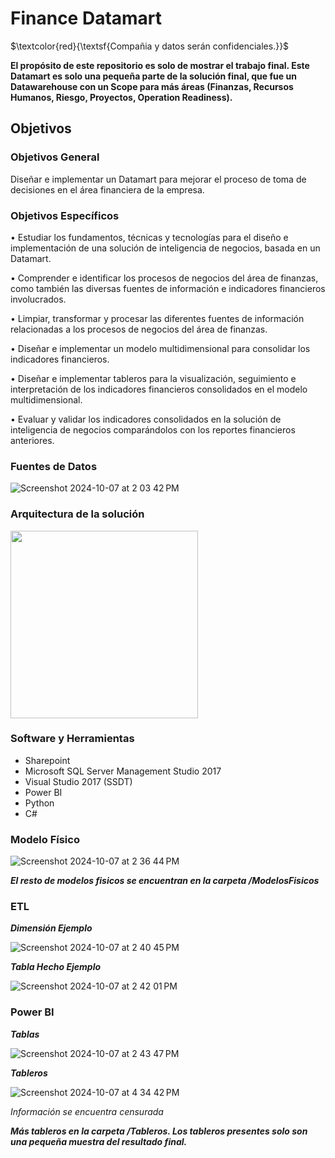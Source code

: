 # Finance Datamart


$\textcolor{red}{\textsf{Compañia y datos serán confidenciales.}}$

**El propósito de este repositorio es solo de mostrar el trabajo final. Este Datamart es solo una pequeña parte de la solución final, que fue un Datawarehouse con un Scope para más áreas (Finanzas, Recursos Humanos, Riesgo, Proyectos, Operation Readiness).**

## Objetivos

### Objetivos General

Diseñar e implementar un Datamart para mejorar el proceso de toma de decisiones en el área financiera de la empresa.

### Objetivos Específicos

•	Estudiar los fundamentos, técnicas y tecnologías para el diseño e implementación de una solución de inteligencia de negocios, basada en un Datamart.

•	Comprender e identificar los procesos de negocios del área de finanzas, como también las diversas fuentes de información e indicadores financieros involucrados.

•	Limpiar, transformar y procesar las diferentes fuentes de información relacionadas a los procesos de negocios del área de finanzas.

•	Diseñar e implementar un modelo multidimensional para consolidar los indicadores financieros.

•	Diseñar e implementar tableros para la visualización, seguimiento e interpretación de los indicadores financieros consolidados en el modelo multidimensional.

•	Evaluar y validar los indicadores consolidados en la solución de inteligencia de negocios comparándolos con los reportes financieros anteriores.


### Fuentes de Datos

![Screenshot 2024-10-07 at 2 03 42 PM](https://github.com/user-attachments/assets/8da75472-491f-4f68-8ce4-034818697866)


### Arquitectura de la solución

<img class="center" width=300 src="https://github.com/user-attachments/assets/6fa11515-c3ed-4a5a-aa9f-a467e626a021">

### Software y Herramientas

  - Sharepoint
  - Microsoft SQL Server Management Studio 2017
  - Visual Studio 2017 (SSDT)
  - Power BI
  - Python
  - C#

### Modelo Físico

![Screenshot 2024-10-07 at 2 36 44 PM](https://github.com/user-attachments/assets/712234e7-5cb1-4a8c-873a-eb8d76a6fa2b)

***El resto de modelos fisicos se encuentran en la carpeta /ModelosFisicos***

### ETL

***Dimensión Ejemplo***

![Screenshot 2024-10-07 at 2 40 45 PM](https://github.com/user-attachments/assets/f987d509-f5f0-432a-8d4b-52b8119dc57e)


***Tabla Hecho Ejemplo***

![Screenshot 2024-10-07 at 2 42 01 PM](https://github.com/user-attachments/assets/4aad8335-d0f6-4bb9-ab5b-42ff0759ddbf)


### Power BI

***Tablas***

![Screenshot 2024-10-07 at 2 43 47 PM](https://github.com/user-attachments/assets/7671ab6e-c88a-4b4a-8a52-fd82a30cc454)

***Tableros***

![Screenshot 2024-10-07 at 4 34 42 PM](https://github.com/user-attachments/assets/7752daa4-357b-4348-935d-417f83436759)

*Información se encuentra censurada*

***Más tableros en la carpeta /Tableros. Los tableros presentes solo son una pequeña muestra del resultado final.***
